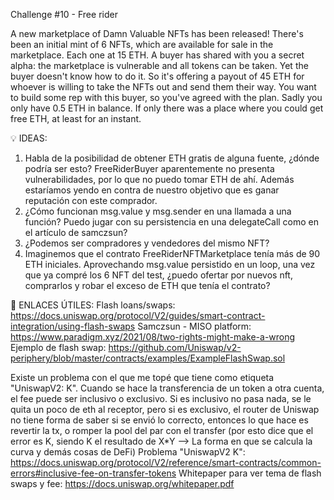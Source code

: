 Challenge #10 - Free rider

A new marketplace of Damn Valuable NFTs has been released! There's been an initial mint of 6 NFTs, which are available for sale in the marketplace. Each one at 15 ETH.
A buyer has shared with you a secret alpha: the marketplace is vulnerable and all tokens can be taken. Yet the buyer doesn't know how to do it. So it's offering a payout of 45 ETH for whoever is willing to take the NFTs out and send them their way.
You want to build some rep with this buyer, so you've agreed with the plan.
Sadly you only have 0.5 ETH in balance. If only there was a place where you could get free ETH, at least for an instant. 

💡 IDEAS:
1) Habla de la posibilidad de obtener ETH gratis de alguna fuente, ¿dónde podría ser esto?
FreeRiderBuyer aparentemente no presenta vulnerabilidades, por lo que no puedo tomar ETH de ahí. Además estaríamos yendo en contra de nuestro objetivo que es ganar reputación con este comprador.
2) ¿Cómo funcionan msg.value y msg.sender en una llamada a una función? Puedo jugar con su persistencia en una delegateCall como en el artículo de samczsun?
3) ¿Podemos ser compradores y vendedores del mismo NFT? 
4) Imaginemos que el contrato FreeRiderNFTMarketplace tenía más de 90 ETH iniciales. Aprovechando msg.value persistido en un loop, una vez que ya compré los 6 NFT del test, ¿puedo ofertar por nuevos nft, comprarlos y robar el exceso de ETH que tenía el contrato?



📎 ENLACES ÚTILES:
Flash loans/swaps: https://docs.uniswap.org/protocol/V2/guides/smart-contract-integration/using-flash-swaps
Samczsun - MISO platform: https://www.paradigm.xyz/2021/08/two-rights-might-make-a-wrong
Ejemplo de flash swap: https://github.com/Uniswap/v2-periphery/blob/master/contracts/examples/ExampleFlashSwap.sol

Existe un problema con el que me topé que tiene como etiqueta "UniswapV2: K". Cuando se hace la transferencia de un token a otra cuenta, el fee puede ser inclusivo o exclusivo. Si es inclusivo no pasa nada, se le quita un poco de eth al receptor, pero si es exclusivo, el router de Uniswap no tiene forma de saber si se envió lo correcto, entonces lo que hace es revertir la tx, o romper la pool del par con el transfer (por esto dice que el error es K, siendo K el resultado de X*Y --> La forma en que se calcula la curva y demás cosas de DeFi)
Problema "UniswapV2 K": https://docs.uniswap.org/protocol/V2/reference/smart-contracts/common-errors#inclusive-fee-on-transfer-tokens
Whitepaper para ver tema de flash swaps y fee: https://docs.uniswap.org/whitepaper.pdf
